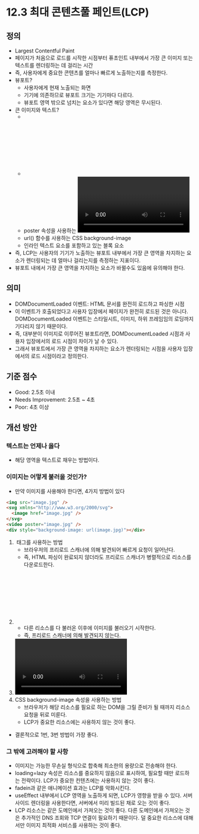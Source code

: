 # 12.3 최대 콘텐츠풀 페인트(LCP)

## 정의

- Largest Contentful Paint
- 페이지가 처음으로 로드를 시작한 시점부터 퓨초인트 내부에서 가장 큰 이미지 또는 텍스트를 렌더링하는 데 걸리는 시간
- 즉, 사용자에게 중요한 콘텐츠를 얼마나 빠르게 노출하는지를 측정한다.
- 뷰포트?
  - 사용자에게 현재 노출되는 화면
  - 기기에 의존하므로 뷰포트 크기는 기기마다 다르다.
  - 뷰포트 영역 밖으로 넘치는 요소가 있다면 해당 영역은 무시된다.
- 큰 이미지와 텍스트?
  - <img>
  - <svg> 내부의 <image>
  - poster 속성을 사용하는 <video>
  - url() 함수를 사용하는 CSS background-image
  - 인라인 텍스트 요소를 포함하고 있는 블록 요소
- 즉, LCP는 사용자의 기기가 노출하는 뷰포트 내부에서 가장 큰 영역을 차지하는 요소가 렌더링되는 데 얼마나 걸리는지를 측정하는 지표이다.
- 뷰포트 내에서 가장 큰 영역을 차지하는 요소가 바뀔수도 있음에 유의해야 한다.

## 의미

- DOMDocumentLoaded 이벤트: HTML 문서를 완전히 로드하고 파싱한 시점
- 이 이벤트가 호출되었다고 사용자 입장에서 페이지가 완전히 로드된 것은 아니다. DOMDocumentLoaded 이벤트는 스타일시트, 이미지, 하위 프레임임의 로딩까지 기다리지 않기 때문이다.
- 즉, 대부분이 이미지로 이루어진 뷰포트라면, DOMDocumentLoaded 시점과 사용자 입장에서의 로드 시점이 차이가 날 수 있다.
- 그래서 뷰포트에서 가장 큰 영역을 차지하는 요소가 렌더링되는 시점을 사용자 입장에서의 로드 시점이라고 정의한다.

## 기준 점수

- Good: 2.5초 이내
- Needs Improvement: 2.5초 ~ 4초
- Poor: 4초 이상

## 개선 방안

### 텍스트는 언제나 옳다

- 해당 영역을 텍스트로 채우는 방법이다.

### 이미지는 어떻게 불러올 것인가?

- 만약 이미지를 사용해야 한다면, 4가지 방법이 있다

```html
<img src="image.jpg" />
<svg xmlns="http://www.w3.org/2000/svg">
  <image href="image.jpg" />
</svg>
<video poster="image.jpg" />
<div style="background-image: url(image.jpg)"></div>
```

1. <img> 태그를 사용하는 방법
   - 브라우저의 프리로드 스캐너에 의해 발견되어 빠르게 요청이 일어난다.
   - 즉, HTML 파싱이 완료되지 않더라도 프리로드 스캐너가 병렬적으로 리소스를 다운로드한다.
2. <svg> 내부의 <image> 태그를 사용하는 방법
   - 다른 리소스를 다 불러온 이후에 이미지를 불러오기 시작한다.
   - 즉, 프리로드 스캐너에 의해 발견되지 않는다.
3. <video> 태그의 poster 속성을 사용하는 방법
   - 비디오가 재생되기 전에 노출되는 요소이다.
   - 프리로드 스캐너에 의해 발견되어 빠르게 요청이 일어난다.
   - 비디오가 LCP에 영향을 받을 것 같다면 poster 속성을 사용하는 것이 좋다.
4. CSS background-image 속성을 사용하는 방법
   - 브라우저가 해당 리소스를 필요로 하는 DOM을 그릴 준비가 될 때까지 리소스 요청을 뒤로 미룬다.
   - LCP가 중요한 리소스에는 사용하지 않는 것이 좋다.

- 결론적으로 1번, 3번 방법이 가장 좋다.

### 그 밖에 고려해야 할 사항

- 이미지는 가능한 무손실 형식으로 합축해 최소한의 용량으로 전송해야 한다.
- loading=lazy 속성은 리소스를 중요하지 않음으로 표시하여, 필요할 때만 로드하는 전략이다. LCP가 중요한 컨텐츠에는 사용하지 않는 것이 좋다.
- fadein과 같은 애니메이션 효과는 LCP를 악화시킨다.
- useEffect 내부에서 LCP 영역을 노출하게 되면, LCP가 영향을 받을 수 있다. 서버 사이드 렌더링을 사용한다면, 서버에서 미리 빌드된 채로 오는 것이 좋다.
- LCP 리소스는 같은 도메인에서 가져오는 것이 좋다. 다른 도메인에서 가져오는 것은 추가적인 DNS 조회와 TCP 연결이 필요하기 때문이다. 덜 중요한 리소스에 대해서만 이미지 최적화 서비스를 사용하는 것이 좋다.
